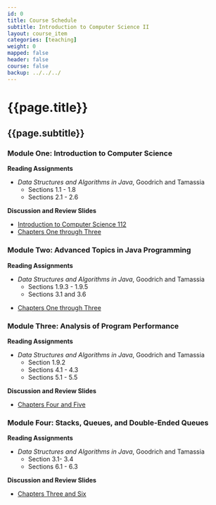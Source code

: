 ```yaml
---
id: 0
title: Course Schedule
subtitle: Introduction to Computer Science II
layout: course_item
categories: [teaching]
weight: 0
mapped: false
header: false
course: false
backup: ../../../
---
```


# {{page.title}}

## {{page.subtitle}}

### Module One: Introduction to Computer Science

**Reading Assignments**

- <em>Data Structures and Algorithms in Java</em>, Goodrich and Tamassia
    - Sections 1.1 - 1.8
    - Sections 2.1 - 2.6

**Discussion and Review Slides**

<ul>

  <li> <a target="_blank" href ="{{site.baseurl}}teaching/cs112S2015/provide/slides/module1/cs112S2015-introduction.html">Introduction to Computer Science 112</a>
  <li> <a target="_blank" href ="{{site.baseurl}}teaching/cs112S2015/provide/slides/module1/cs112S2015-chapter1.html">Chapters One through Three </a>

</ul>

### Module Two: Advanced Topics in Java Programming

**Reading Assignments**

- <em>Data Structures and Algorithms in Java</em>, Goodrich and Tamassia
    - Sections 1.9.3 - 1.9.5
    - Sections 3.1 and 3.6

<ul>

  <li> <a target="_blank" href ="{{site.baseurl}}teaching/cs112S2015/provide/slides/module1/cs112S2015-chapter1.html">Chapters One through Three </a>

</ul>

### Module Three: Analysis of Program Performance

**Reading Assignments**

- <em>Data Structures and Algorithms in Java</em>, Goodrich and Tamassia
    - Section 1.9.2
    - Sections 4.1 - 4.3
    - Sections 5.1 - 5.5

**Discussion and Review Slides**

<ul>

  <li> <a target="_blank" href ="{{site.baseurl}}teaching/cs112S2015/provide/slides/module2/cs112S2015-chapter4.html">Chapters Four and Five</a>

</ul>

### Module Four: Stacks, Queues, and Double-Ended Queues

**Reading Assignments**

- <em>Data Structures and Algorithms in Java</em>, Goodrich and Tamassia
    - Section 3.1- 3.4
    - Sections 6.1 - 6.3

**Discussion and Review Slides**

<ul>

  <li> <a target="_blank" href ="{{site.baseurl}}teaching/cs112S2015/provide/slides/module3/cs112S2015-chapter5.html">Chapters Three and Six</a>

</ul>



